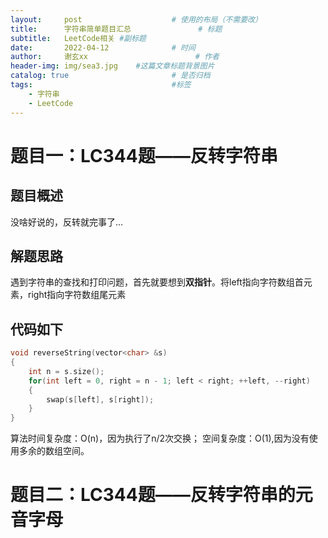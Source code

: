 ```yaml
---
layout:     post   				    # 使用的布局（不需要改）
title:      字符串简单题目汇总 				# 标题 
subtitle:   LeetCode相关 #副标题
date:       2022-04-12 				# 时间
author:     谢玄xx 						# 作者
header-img: img/sea3.jpg 	#这篇文章标题背景图片
catalog: true 						# 是否归档
tags:								#标签
    - 字符串
    - LeetCode
---
```



# 题目一：LC344题——反转字符串

## 题目概述

没啥好说的，反转就完事了...

## 解题思路

遇到字符串的查找和打印问题，首先就要想到**双指针**。将left指向字符数组首元素，right指向字符数组尾元素

## 代码如下

```CPP
void reverseString(vector<char> &s)
{
    int n = s.size();
    for(int left = 0, right = n - 1; left < right; ++left, --right)
    {
        swap(s[left], s[right]);
    }
}
```

算法时间复杂度：O(n)，因为执行了n/2次交换；
空间复杂度：O(1),因为没有使用多余的数组空间。

# 题目二：LC344题——反转字符串的元音字母

